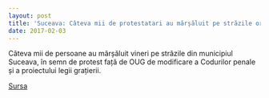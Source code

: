 ```yaml
---
layout: post
title: 'Suceava: Câteva mii de protestatari au mărșăluit pe străzile orașului'
date: 2017-02-03
---
```


Câteva mii de persoane au mărșăluit vineri pe străzile din municipiul Suceava, în semn de protest față de OUG de modificare a Codurilor penale și a proiectului legii grațierii.


[Sursa](http://www.agerpres.ro/social/2017/02/03/suceava-cateva-mii-de-protestatari-au-marsaluit-pe-strazile-orasului-21-47-18)
